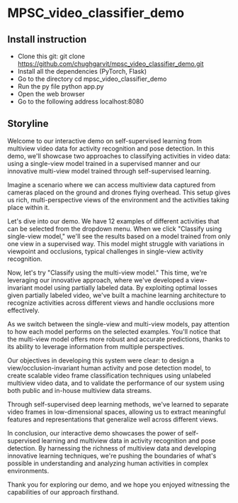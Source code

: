 # MPSC_video_classifier_demo

## Install instruction
- Clone this git:  git clone https://github.com/chughgarvit/mpsc_video_classifier_demo.git
- Install all the dependencies (PyTorch, Flask)
- Go to the directory cd mpsc_video_classifier_demo
- Run the py file python app.py
- Open the web browser
- Go to the following address localhost:8080

## Storyline
Welcome to our interactive demo on self-supervised learning from multiview video data for activity recognition and pose detection. In this demo, we'll showcase two approaches to classifying activities in video data: using a single-view model trained in a supervised manner and our innovative multi-view model trained through self-supervised learning.

Imagine a scenario where we can access multiview data captured from cameras placed on the ground and drones flying overhead. This setup gives us rich, multi-perspective views of the environment and the activities taking place within it.

Let's dive into our demo. We have 12 examples of different activities that can be selected from the dropdown menu. When we click "Classify using single-view model," we'll see the results based on a model trained from only one view in a supervised way. This model might struggle with variations in viewpoint and occlusions, typical challenges in single-view activity recognition.

Now, let's try "Classify using the multi-view model." This time, we're leveraging our innovative approach, where we've developed a view-invariant model using partially labeled data. By exploiting optimal losses given partially labeled video, we've built a machine learning architecture to recognize activities across different views and handle occlusions more effectively.

As we switch between the single-view and multi-view models, pay attention to how each model performs on the selected examples. You'll notice that the multi-view model offers more robust and accurate predictions, thanks to its ability to leverage information from multiple perspectives.

Our objectives in developing this system were clear: to design a view/occlusion-invariant human activity and pose detection model, to create scalable video frame classification techniques using unlabeled multiview video data, and to validate the performance of our system using both public and in-house multiview data streams.

Through self-supervised deep learning methods, we've learned to separate video frames in low-dimensional spaces, allowing us to extract meaningful features and representations that generalize well across different views.

In conclusion, our interactive demo showcases the power of self-supervised learning and multiview data in activity recognition and pose detection. By harnessing the richness of multiview data and developing innovative learning techniques, we're pushing the boundaries of what's possible in understanding and analyzing human activities in complex environments.

Thank you for exploring our demo, and we hope you enjoyed witnessing the capabilities of our approach firsthand.

